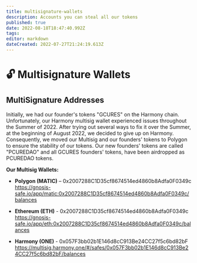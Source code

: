 ```yaml
---
title: multisignature-wallets
description: Accounts you can steal all our tokens
published: true
date: 2022-08-18T18:47:40.992Z
tags: 
editor: markdown
dateCreated: 2022-07-27T21:24:19.613Z
---
```


# 🔓 Multisignature Wallets

## MultiSignature Addresses

Initially, we had our founder's tokens "GCURES" on the Harmony chain.
Unfortunately, our Harmony multisig wallet experienced issues throughout the Summer of 2022.
After trying out several ways to fix it over the Summer, at the beginning of August 2022, we decided to give up on Harmony.
Consequently, we moved our Multisig and our founders' tokens to Polygon to ensure the stability of our tokens.
Our new founders' tokens are called "PCUREDAO" and all GCURES founders' tokens, have been airdropped as PCUREDAO tokens.

**Our Multisig Wallets:**

* **Polygon (MATIC)** – 0x2007288C1D35cf8674514ed4860b8Adfa0F0349c
https://gnosis-safe.io/app/matic:0x2007288C1D35cf8674514ed4860b8Adfa0F0349c/balances

* **Ethereum (ETH)** - 0x2007288C1D35cf8674514ed4860b8Adfa0F0349c
https://gnosis-safe.io/app/eth:0x2007288C1D35cf8674514ed4860b8Adfa0F0349c/balances

* **Harmony (ONE)** - 0x057F3bb02b1E146d8cC913Be24CC27f5c6bd82bF
https://multisig.harmony.one/#/safes/0x057F3bb02b1E146d8cC913Be24CC27f5c6bd82bF/balances



